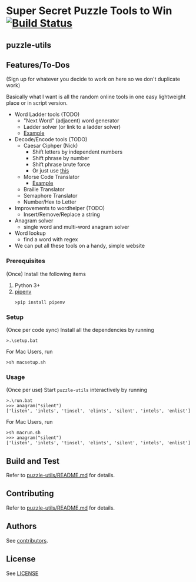 # Super Secret Puzzle Tools to Win [![Build Status](https://travis-ci.com/s-zhang/puzzlehunt-tools.svg?branch=master)](https://travis-ci.com/s-zhang/puzzlehunt-tools)

## puzzle-utils

## Features/To-Dos
(Sign up for whatever you decide to work on here so we don't duplicate work)

Basically what I want is all the random online tools in one easy lightweight place or in script version.

- Word Ladder tools (TODO)
    - "Next Word" (adjacent) word generator
    - Ladder solver (or link to a ladder solver)
    - [Example](http://ceptimus.co.uk/wordladder.php)
- Decode/Encode tools (TODO)
    - Caesar Ciphper (Nick)
        - Shift letters by independent numbers
        - Shift phrase by number
        - Shift phrase brute force
        - Or just use [this](https://www.dcode.fr/shift-cipher)
    - Morse Code Translator
        - [Example](https://morsecode.scphillips.com/translator.html)
    - Braille Translator
    - Semaphore Translator
    - Number/Hex to Letter
- Improvements to wordhelper (TODO)
    - Insert/Remove/Replace a string
- Anagram solver
    - single word and multi-word anagram solver
- Word lookup
    - find a word with regex
- We can put all these tools on a handy, simple website

### Prerequisites

(Once) Install the following items
1. Python 3+
1. [pipenv](https://docs.pipenv.org/)
    ```
    >pip install pipenv
    ```

### Setup

(Once per code sync)
Install all the dependencies by running
```
>.\setup.bat
```

For Mac Users, run
```
>sh macsetup.sh
```

### Usage

(Once per use)
Start `puzzle-utils` interactively by running
```
>.\run.bat
>>> anagram("silent")
['listen', 'inlets', 'tinsel', 'elints', 'silent', 'intels', 'enlist']
```

For Mac Users, run
```
>sh macrun.sh
>>> anagram("silent")
['listen', 'inlets', 'tinsel', 'elints', 'silent', 'intels', 'enlist']
```

## Build and Test

Refer to [puzzle-utils/README.md](puzzle-utils/README.md) for details.

## Contributing

Refer to [puzzle-utils/README.md](puzzle-utils/README.md) for details.

## Authors

See [contributors](https://github.com/s-zhang/puzzlehunt-tools/contributors).

## License

See [LICENSE](LICENSE)
